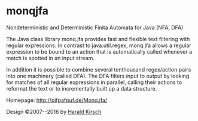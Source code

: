 monqjfa 
=======

Nondeterministic and Deterministic Finita Automata for Java (NFA, DFA)

The Java class library monq.jfa provides fast and flexible text
filtering with regular expressions. In contrast to java.util.regex,
monq.jfa allows a regular expression to be bound to an action that is
automatically called whenever a match is spotted in an input stream.

In addition it is possible to combine several tenthousand regex/action
pairs into one machinery (called DFA). The DFA filters input to output
by looking for matches of all regular expressions in parallel, calling
their actions to reformat the text or to incrementally built up a data
structure.

Homepage: http://pifpafpuf.de/Monq.jfa/

Design ©2007--2016 by [Harald Kirsch](mailto:Harald.Kirsch@pifpafpuf.de)
